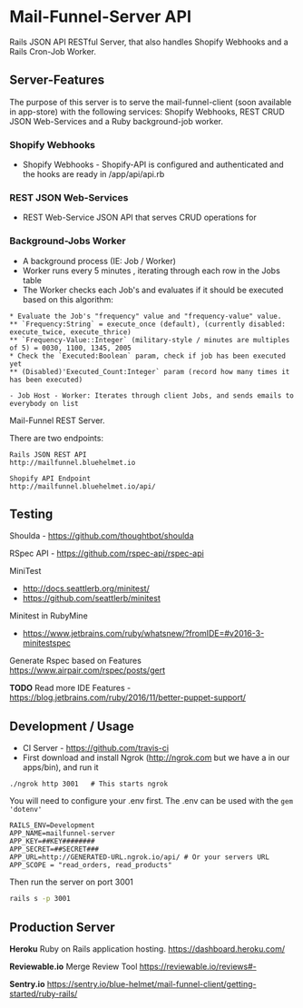 # Mail-Funnel-Server API
Rails JSON API RESTful Server, that also handles Shopify Webhooks and a Rails Cron-Job Worker.

## Server-Features
The purpose of this server is to serve the mail-funnel-client (soon available in app-store) with the following services: Shopify Webhooks, REST CRUD JSON Web-Services and a Ruby background-job worker.

### Shopify Webhooks
- Shopify Webhooks - Shopify-API is configured and authenticated and the hooks are ready in /app/api/api.rb

### REST JSON Web-Services
- REST Web-Service JSON API that serves CRUD operations for 

### Background-Jobs Worker
- A background process (IE: Job / Worker)
- Worker runs every 5 minutes , iterating through each row in the Jobs table
- The Worker checks each Job's and evaluates if it should be executed based on this algorithm:
```
* Evaluate the Job's "frequency" value and "frequency-value" value. 
** `Frequency:String` = execute_once (default), (currently disabled: execute_twice, execute_thrice)
** `Frequency-Value::Integer` (military-style / minutes are multiples of 5) = 0030, 1100, 1345, 2005
* Check the `Executed:Boolean` param, check if job has been executed yet 
** (Disabled)'Executed_Count:Integer` param (record how many times it has been executed) 

- Job Host - Worker: Iterates through client Jobs, and sends emails to everybody on list
```

Mail-Funnel REST Server.

There are two endpoints:

```
Rails JSON REST API
http://mailfunnel.bluehelmet.io

Shopify API Endpoint
http://mailfunnel.bluehelmet.io/api/
```
## Testing 

Shoulda - https://github.com/thoughtbot/shoulda

RSpec API - https://github.com/rspec-api/rspec-api

MiniTest 
- http://docs.seattlerb.org/minitest/
- https://github.com/seattlerb/minitest

Minitest in RubyMine 
- https://www.jetbrains.com/ruby/whatsnew/?fromIDE=#v2016-3-minitestspec

Generate Rspec based on Features
https://www.airpair.com/rspec/posts/gert

**TODO** Read more IDE Features - https://blog.jetbrains.com/ruby/2016/11/better-puppet-support/

## Development / Usage
- CI Server - https://github.com/travis-ci
- First download and install Ngrok (http://ngrok.com but we have a
in our apps/bin), and run it

```
./ngrok http 3001   # This starts ngrok
```
You will need to configure your .env first. The .env can be used with the `gem 'dotenv'`

```env
RAILS_ENV=Development
APP_NAME=mailfunnel-server
APP_KEY=##KEY########
APP_SECRET=##SECRET###
APP_URL=http://GENERATED-URL.ngrok.io/api/ # Or your servers URL
APP_SCOPE = "read_orders, read_products"
```

Then run the server on port 3001

```bash
rails s -p 3001
```

## Production Server

**Heroku**
Ruby on Rails application hosting.
https://dashboard.heroku.com/

**Reviewable.io**
Merge Review Tool
https://reviewable.io/reviews#-

**Sentry.io**
https://sentry.io/blue-helmet/mail-funnel-client/getting-started/ruby-rails/
